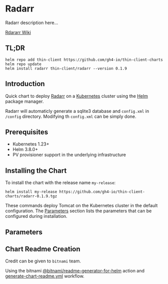 <!--- app-name: Radarr -->

# Radarr

Radarr description here...

[Rdararr Wiki](https://wiki.servarr.com/radarr)


## TL;DR

```console
helm repo add thin-client https://github.com/gh4-io/thin-client-charts
helm repo update
helm install radarr thin-client/radarr --version 0.1.9
```

## Introduction

Quick chart to deploy [Radarr](https://radarr.video/) on a [Kubernetes](https://kubernetes.io) cluster using the [Helm](https://helm.sh) package manager.

Radarr will automaticly generate a sqlite3 database and `config.xml` in `/config` directory. Modifying th `config.xml` can be simply done.

## Prerequisites

- Kubernetes 1.23+
- Helm 3.8.0+
- PV provisioner support in the underlying infrastructure

## Installing the Chart

To install the chart with the release name `my-release`:

```console
helm install my-release https://github.com/gh4-io/thin-client-charts/radarr-0.1.9.tgz
```

These commands deploy Tomcat on the Kubernetes cluster in the default configuration. The [Parameters](#parameters) section lists the parameters that can be configured during installation.

## Parameters

## Chart Readme Creation

Credit can be given to `bitnami` team.  

Using the bitnami [@bitnami/readme-generator-for-helm](https://github.com/bitnami-labs/readme-generator-for-helm#configuration-file) action and [generate-chart-readme.yml](https://github.com/bitnami/charts/blob/main/.github/workflows/generate-chart-readme.yml) workflow.
